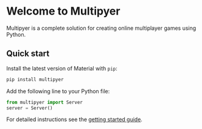 # Welcome to Multipyer

Multipyer is a complete solution for creating online multiplayer games using Python.

## Quick start

Install the latest version of Material with `pip`:

``` sh
pip install multipyer
```

Add the following line to your Python file:

``` python
from multipyer import Server
server = Server()
```

For detailed instructions see the [getting started guide][3].

  [3]: getting-started/installation.md
